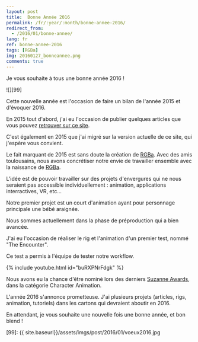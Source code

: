 ```yaml
---
layout: post
title:  Bonne Année 2016
permalink: /fr/:year/:month/bonne-annee-2016/
redirect_from:
  - /2016/01/bonne-annee/
lang: fr
ref: bonne-annee-2016
tags: [RGBa]
img: 20160127_bonneannee.png
comments: true
---
```

Je vous souhaite à tous une bonne année 2016 !

![][99]

Cette nouvelle année est l'occasion de faire un bilan de l'année 2015 et d'évoquer 2016.

En 2015 tout d'abord, j'ai eu l'occasion de publier quelques articles que vous pouvez [retrouver sur ce site][1].

C'est également en 2015 que j'ai migré sur la version actuelle de ce site, qui j'espère vous convient.

Le fait marquant de 2015 est sans doute la création de [RGBa][2]. Avec des amis toulousains, nous avons concrétiser notre envie de travailler ensemble avec la naissance de [RGBa][2].

L'idée est de pouvoir travailler sur des projets d'envergures qui ne nous seraient pas accessible individuellement : animation, applications interractives, VR, etc...

Notre premier projet est un court d'animation ayant pour personnage principale une bébé araignée.

Nous sommes actuellement dans la phase de préproduction qui a bien avancée.

J'ai eu l'occasion de réaliser le rig et l'animation d'un premier test, nommé "The Encounter".

Ce test a permis à l'équipe de tester notre workflow.

{% include youtube.html id="buRXPNrFdgk" %}

Nous avons eu la chance d'être nominé lors des derniers [Suzanne Awards][4], dans la catégorie Character Animation.

L'année 2016 s'annonce prometteuse. J'ai plusieurs projets (articles, rigs, animation, tutoriels) dans les cartons qui devraient aboutir en 2016.

En attendant, je vous souhaite une nouvelle fois une bonne année, et bon blend !

[1]: http://julienduroure.com
[2]: http://rgba.fr
[4]: https://www.blender.org/conference/2015/festival/entries
[99]: {{ site.baseurl}}/assets/imgs/post/2016/01/voeux2016.jpg
